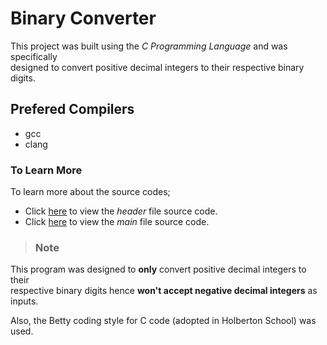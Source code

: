# Binary Converter

This project was built using the _C Programming Language_ and was specifically  
designed to convert positive decimal integers to their respective binary digits.

## Prefered Compilers

* gcc
* clang

### To Learn More

To learn more about the source codes;  

* Click [here][id1] to view the _header_ file source code.
* Click [here][id2] to view the _main_ file source code.

[id1]: https://github.com/chibuike-vm/decimal_to_binary_converter/tree/main/bin_header/binConv.h
 "binConv.h"

[id2]: https://github.com/chibuike-vm/decimal_to_binary_converter/tree/main/bin_main/binConv.c
 "binConv.c"

>### Note
>
This program was designed to **only** convert positive decimal integers to their  
respective binary digits hence **won't accept negative decimal integers** as  
inputs.  

Also, the Betty coding style for C code (adopted in Holberton School) was used.  
